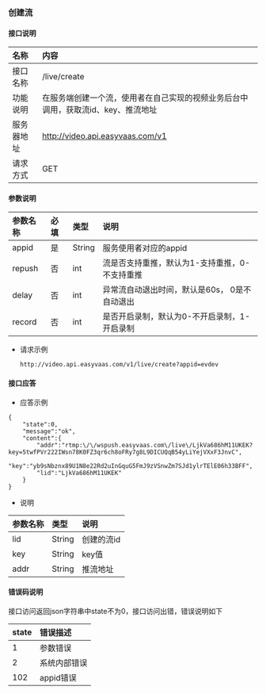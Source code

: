### 创建流
#### 接口说明

| 名称 | 内容 |
|:--|:--|
| 接口名称     | /live/create |
| 功能说明|   在服务端创建一个流，使用者在自己实现的视频业务后台中调用，获取流id、key、推流地址    |
| 服务器地址| http://video.api.easyvaas.com/v1 |
| 请求方式| GET |

#### 参数说明

| 参数名称 | 必填 | 类型 |说明 |
|:--|:--|:--|:--|
| appid      | 是 | String | 服务使用者对应的appid |
| repush| 否      |   int | 流是否支持重推，默认为1-支持重推，0-不支持重推 |
| delay| 否 |    int | 异常流自动退出时间，默认是60s， 0是不自动退出|
| record| 否 |    int | 是否开启录制，默认为0-不开启录制，1-开启录制|

* 请求示例

	```
	http://video.api.easyvaas.com/v1/live/create?appid=evdev
	```

#### 接口应答

* 应答示例

```
{
	"state":0,
	"message":"ok",
	"content":{
		"addr":"rtmp:\/\/wspush.easyvaas.com\/live\/LjkVa686hM11UKEK?key=5twfPVr222IWsn78K0FZ3qr6ch8oFRy7g8L9DICUQqB54yLiYejVXxF3JnvC",
		"key":"yb9sNbznx89U1N8e22Rd2uInGquG5FmJ9zVSnwZm7SJd1ylrTElE06h33BFF",
		"lid":"LjkVa686hM11UKEK"
	}
}
```

* 说明

| 参数名称 | 类型 |说明 |
|:--|:--|:--|
| lid  | String | 创建的流id |
| key|   String | key值 |
| addr|   String | 推流地址 |

#### 错误码说明
接口访问返回json字符串中state不为0，接口访问出错，错误说明如下

| state | 错误描述 |
|:--|:--|
| 1     | 参数错误 |
| 2     | 系统内部错误 |
| 102   | appid错误 |


